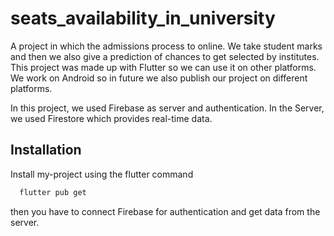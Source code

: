 
# seats_availability_in_university

A project in which the admissions process to online. We take student marks and then we also give a prediction of chances to get selected by institutes. This project was made up with Flutter so we can use it on other platforms. We work on Android so in future we also publish our project on different platforms.

In this project, we used Firebase as server and authentication. In the Server, we used Firestore which provides real-time data. 


## Installation

Install my-project using the flutter command

```bash
  flutter pub get
```
then you have to connect Firebase for authentication and get data from the server.